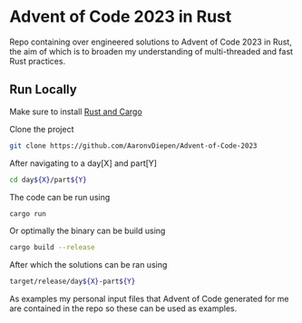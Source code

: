 # Advent of Code 2023 in Rust

Repo containing over engineered solutions to Advent of Code 2023 in Rust, the aim of which is to broaden my understanding of multi-threaded and fast Rust practices.



## Run Locally

Make sure to install [Rust and Cargo](https://doc.rust-lang.org/cargo/getting-started/installation.html)

Clone the project

```bash
git clone https://github.com/AaronvDiepen/Advent-of-Code-2023
```

After navigating to a day[X] and part[Y]

```bash
cd day${X}/part${Y}
```

The code can be run using

```bash
cargo run
```

Or optimally the binary can be build using 

```bash
cargo build --release
```

After which the solutions can be ran using

```bash
target/release/day${X}-part${Y}
```

As examples my personal input files that Advent of Code generated for me are contained in the repo so these can be used as examples.


